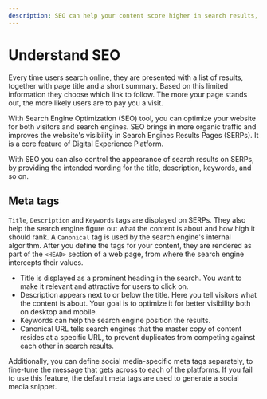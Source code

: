 ```yaml
---
description: SEO can help your content score higher in search results, which leads to greater visibility.
---
```


# Understand SEO

Every time users search online, they are presented with a list of results, 
together with page title and a short summary. 
Based on this limited information they choose which link to follow. 
The more your page stands out, the more likely users are to pay you a visit.

With Search Engine Optimization (SEO) tool, you can optimize your website for both 
visitors and search engines. 
SEO brings in more organic traffic and improves the website's visibility in 
Search Engines Results Pages (SERPs). 
It is a core feature of Digital Experience Platform. 

With SEO you can also control the appearance of search results on SERPs, by 
providing the intended wording for the title, description, keywords, and so on.

## Meta tags

`Title`, `Description` and `Keywords` tags are displayed on SERPs.
They also help the search engine figure out what the content is about and how 
high it should rank. 
A `Canonical` tag is used by the search engine's internal algorithm. 
After you define the tags for your content, they are rendered as part of the `<HEAD>` 
section of a web page, from where the search engine intercepts their values.

- Title is displayed as a prominent heading in the search. You want to make it relevant and attractive for users to click on. 
- Description appears next to or below the title. Here you tell visitors what the content is about. Your goal is to optimize it for better visibility both on desktop and mobile.
- Keywords can help the search engine position the results.
- Canonical URL tells search engines that the master copy of content resides at a specific URL, to prevent duplicates from competing against each other in search results.

Additionally, you can define social media-specific meta tags separately, 
to fine-tune the message that gets across to each of the platforms. 
If you fail to use this feature, the default meta tags are used to generate 
a social media snippet.
